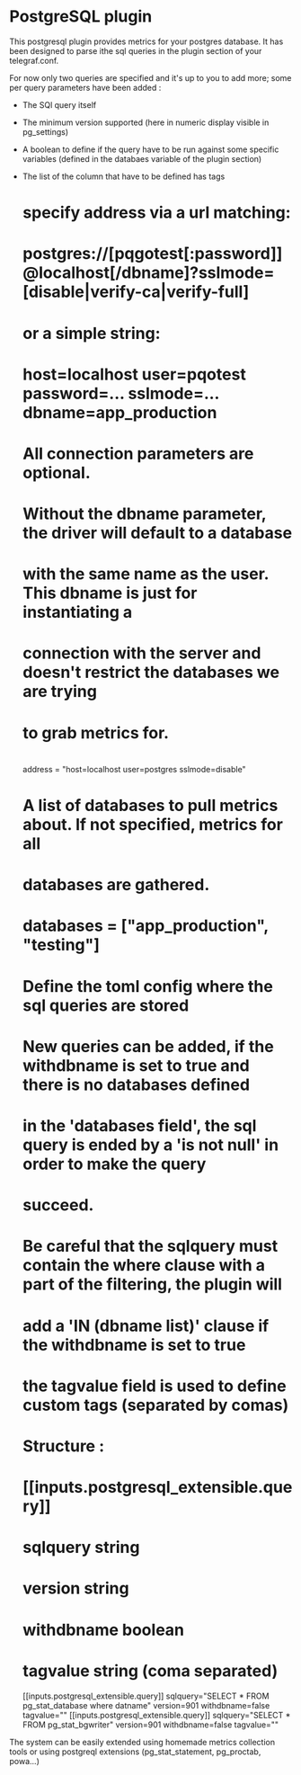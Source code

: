 # PostgreSQL plugin

This postgresql plugin provides metrics for your postgres database. It has been designed to parse ithe sql queries in the plugin section of your telegraf.conf.

For now only two queries are specified and it's up to you to add more; some per query parameters have been added :

* The SQl query itself
* The minimum version supported (here in numeric display visible in pg_settings)
* A boolean to define if the query have to be run against some specific variables (defined in the databaes variable of the plugin section)
* The list of the column that have to be defined has tags


  # specify address via a url matching:
  #   postgres://[pqgotest[:password]]@localhost[/dbname]?sslmode=[disable|verify-ca|verify-full]
  # or a simple string:
  #   host=localhost user=pqotest password=... sslmode=... dbname=app_production
  #
  # All connection parameters are optional.  #
  # Without the dbname parameter, the driver will default to a database
  # with the same name as the user. This dbname is just for instantiating a
  # connection with the server and doesn't restrict the databases we are trying
  # to grab metrics for.
  #
  address = "host=localhost user=postgres sslmode=disable"
  # A list of databases to pull metrics about. If not specified, metrics for all
  # databases are gathered.
  # databases = ["app_production", "testing"]
  #
  # Define the toml config where the sql queries are stored
  # New queries can be added, if the withdbname is set to true and there is no databases defined
  # in the 'databases field', the sql query is ended by a 'is not null' in order to make the query
  # succeed.
  # Be careful that the sqlquery must contain the where clause with a part of the filtering, the plugin will
  # add a 'IN (dbname list)' clause if the withdbname is set to true
  # the tagvalue field is used to define custom tags (separated by comas)
  #
  # Structure :
  # [[inputs.postgresql_extensible.query]]
  #   sqlquery string
  #   version string
  #   withdbname boolean
  #   tagvalue string (coma separated)
  [[inputs.postgresql_extensible.query]]
    sqlquery="SELECT * FROM pg_stat_database where datname"
    version=901
    withdbname=false
    tagvalue=""
  [[inputs.postgresql_extensible.query]]
    sqlquery="SELECT * FROM pg_stat_bgwriter"
    version=901
    withdbname=false
    tagvalue=""


The system can be easily extended using homemade metrics collection tools or using postgreql extensions (pg_stat_statement, pg_proctab, powa...)
